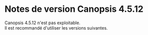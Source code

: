 # Notes de version Canopsis 4.5.12

Canopsis 4.5.12 n'est pas exploitable.  
Il est recommandé d'utiliser les versions suivantes.

